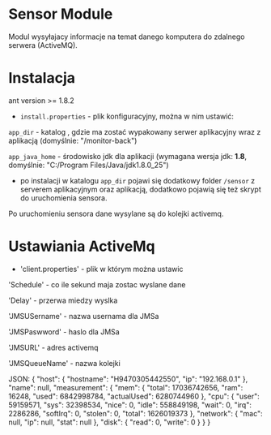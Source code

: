 # Sensor Module
Modul wysyłajacy informacje na temat danego komputera do zdalnego serwera (ActiveMQ).


# Instalacja 
ant version >= 1.8.2

* `install.properties` - plik konfiguracyjny, można w nim ustawić: 

`app_dir` - katalog , gdzie ma zostać wypakowany serwer aplikacyjny wraz z aplikacją (domyślnie: "/monitor-back")

`app_java_home` - środowisko jdk dla aplikacji (wymagana wersja jdk: **1.8**, domyślnie: "C:/Program Files/Java/jdk1.8.0_25")

* po instalacji w katalogu `app_dir` pojawi się dodatkowy folder `/sensor` z serverem aplikacyjnym oraz aplikacją, dodatkowo pojawią się też skrypt do uruchomienia sensora.


Po uruchomieniu sensora dane wysylane są do kolejki activemq.


# Ustawiania ActiveMq

* 'client.properties' - plik w którym można ustawic 

'Schedule' - co ile sekund maja zostac wyslane dane 

'Delay' - przerwa miedzy wyslka

'JMSUSername' - nazwa usernama dla JMSa

'JMSPaswword' - haslo dla JMSa

'JMSURL' - adres activemq 

'JMSQueueName' - nazwa kolejki 


JSON:
{
    "host": {
        "hostname": "H9470305442550",
        "ip": "192.168.0.1"
    },
    "name": null,
    "measurement": {
        "mem": {
            "total": 17036742656,
            "ram": 16248,
            "used": 6842998784,
            "actualUsed": 6280744960
        },
        "cpu": {
            "user": 59159571,
            "sys": 32398534,
            "nice": 0,
            "idle": 558849198,
            "wait": 0,
            "irq": 2286286,
            "softIrq": 0,
            "stolen": 0,
            "total": 1626019373
        },
        "network": {
            "mac": null,
            "ip": null,
            "stat": null
        },
        "disk": {
            "read": 0,
            "write": 0
        }
    }
}
